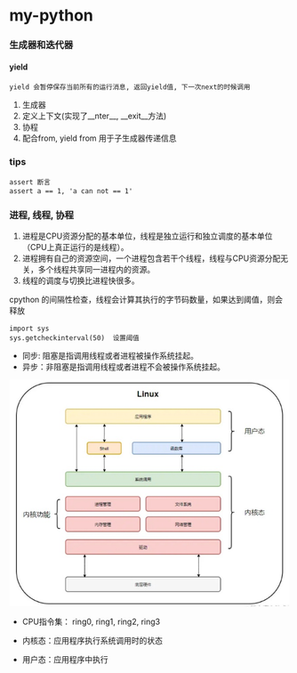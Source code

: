 # my-python



### 生成器和迭代器

#### yield
    yield 会暂停保存当前所有的运行消息, 返回yield值, 下一次next的时候调用
1. 生成器
2. 定义上下文(实现了__nter__, __exit__方法)
3. 协程
4. 配合from, yield from 用于子生成器传递信息


### tips
    assert 断言
    assert a == 1, 'a can not == 1'

### 进程, 线程, 协程
1. 进程是CPU资源分配的基本单位，线程是独立运行和独立调度的基本单位（CPU上真正运行的是线程）。
2. 进程拥有自己的资源空间，一个进程包含若干个线程，线程与CPU资源分配无关，多个线程共享同一进程内的资源。
3. 线程的调度与切换比进程快很多。

cpython 的间隔性检查，线程会计算其执行的字节码数量，如果达到阈值，则会释放
```commandline
import sys
sys.getcheckinterval(50)  设置阈值
```


* 同步: 阻塞是指调用线程或者进程被操作系统挂起。
* 异步：非阻塞是指调用线程或者进程不会被操作系统挂起。


![](img/用户态和内核态.jpg)
* CPU指令集： ring0, ring1, ring2, ring3

* 内核态：应用程序执行系统调用时的状态
* 用户态：应用程序中执行

